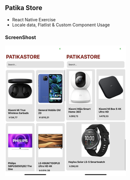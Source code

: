 ## Patika Store

- React Native Exercise
- Locale data, Flatlist & Custom Component Usage

### ScreenShost

<img src="./ss1.PNG" width="200"/><img src="./ss2.PNG" width="200"/>

